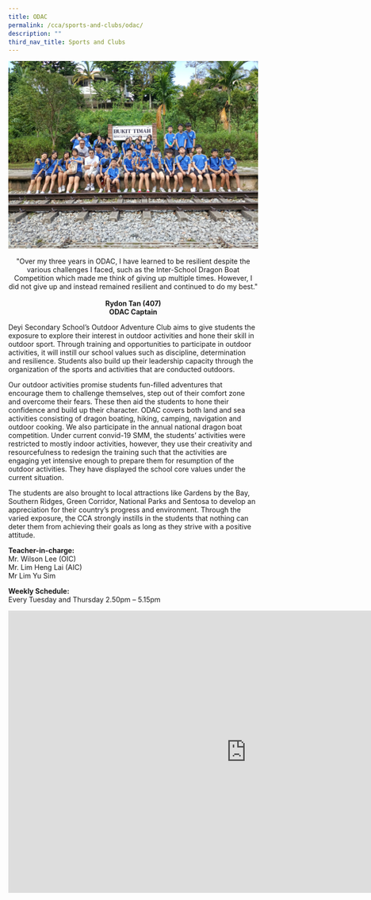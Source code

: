 ```yaml
---
title: ODAC
permalink: /cca/sports-and-clubs/odac/
description: ""
third_nav_title: Sports and Clubs
---
```


![](/images/CCA/Sports%20and%20Clubs/ODAC/2023%20odac%20cover%20image.jpeg)

<center>
"Over my three years in ODAC, I have learned to be resilient despite the various challenges I faced, such as the Inter-School Dragon Boat Competition which made me think of giving up multiple times. However, I did not give up and instead remained resilient and continued to do my best."  
<br><br>
<strong> Rydon Tan&nbsp;(407) <br>
ODAC Captain </strong></center>
	
Deyi Secondary School’s Outdoor Adventure Club aims to give students the exposure to explore their interest in outdoor activities and hone their skill in outdoor sport. Through training and opportunities to participate in outdoor activities, it will instill our school values such as discipline, determination and resilience. Students also build up their leadership capacity through the organization of the sports and activities that are conducted outdoors.  
  
Our outdoor activities promise students fun-filled adventures that encourage them to challenge themselves, step out of their comfort zone and overcome their fears. These then aid the students to hone their confidence and build up their character. ODAC covers both land and sea activities consisting of dragon boating, hiking, camping, navigation and outdoor cooking. We also participate in the annual national dragon boat competition. Under current convid-19 SMM, the students’ activities were restricted to mostly indoor activities, however, they use their creativity and resourcefulness to redesign the training such that the activities are engaging yet intensive enough to prepare them for resumption of the outdoor activities. They have displayed the school core values under the current situation.  
  
The students are also brought to local attractions like Gardens by the Bay, Southern Ridges, Green Corridor, National Parks and Sentosa to develop an appreciation for their country’s progress and environment. Through the varied exposure, the CCA strongly instills in the students that nothing can deter them from achieving their goals as long as they strive with a positive attitude.  
  
**Teacher-in-charge:** <br>
Mr. Wilson Lee (OIC) <br>
Mr. Lim Heng Lai (AIC) <br>
Mr Lim Yu Sim  
  
**Weekly Schedule:** <br>
Every Tuesday and Thursday 2.50pm – 5.15pm

<iframe src="https://docs.google.com/presentation/d/e/2PACX-1vQhbuT0e1gHZC_RSJqLWoUPaiVbkNtf8_8a2lwFfBCzNVolntyweJX-xeqgNdBwgyjwvTsBlNc-OUDc/embed?start=true&amp;loop=true&amp;delayms=3000" frameborder="0" width="960" height="569" allowfullscreen="true"></iframe>